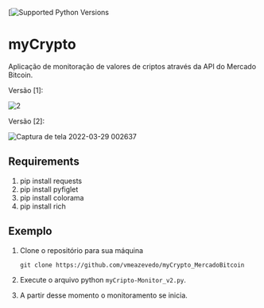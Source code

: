 [![Supported Python Versions](https://img.shields.io/pypi/pyversions/rich/10.11.0)

# myCrypto
Aplicação de monitoração de valores de criptos através da API do Mercado Bitcoin.

Versão [1]:

![2](https://user-images.githubusercontent.com/40063504/160224630-1390f561-cb05-4982-9b85-4e15bac439bd.jpg)

Versão [2]:

![Captura de tela 2022-03-29 002637](https://user-images.githubusercontent.com/40063504/160527295-291ce2dd-4289-400f-b83e-729a40f9ccef.png)

## Requirements

1. pip install requests
2. pip install pyfiglet
3. pip install colorama
4. pip install rich

## Exemplo

1. Clone o repositório para sua máquina

   ``
   git clone https://github.com/vmeazevedo/myCrypto_MercadoBitcoin
   ``
2. Execute o arquivo python ``myCripto-Monitor_v2.py``.

3. A partir desse momento o monitoramento se inicia.

